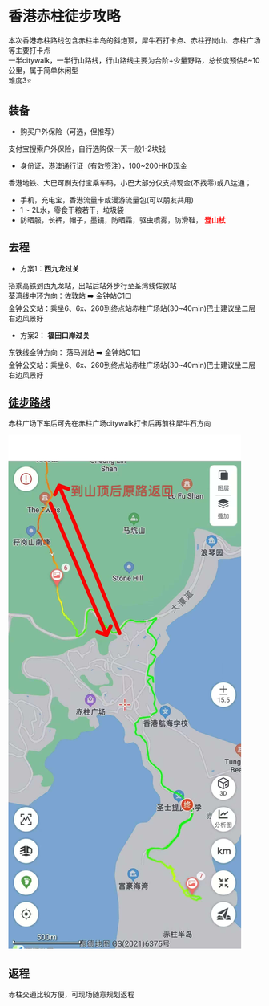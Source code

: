 # 香港赤柱徒步攻略

本次香港赤柱路线包含赤柱半岛的斜炮顶，犀牛石打卡点、赤柱孖岗山、赤柱广场等主要打卡点  
一半citywalk，一半行山路线，行山路线主要为台阶+少量野路，总长度预估8~10公里，属于简单休闲型  
难度3⭐️  

## 装备

- 购买户外保险（可选，但推荐）  

支付宝搜索户外保险，自行选购保一天一般1-2块钱  

- 身份证，港澳通行证（有效签注），100~200HKD现金  

香港地铁、大巴可刷支付宝乘车码，小巴大部分仅支持现金(不找零)或八达通；  

- 手机，充电宝，香港流量卡或漫游流量包(可以朋友共用)  
- 1 ~ 2L水，零食干粮若干，垃圾袋  
- 防晒服，长裤，帽子，墨镜，防晒霜，驱虫喷雾，防滑鞋， <strong style="color:red;">登山杖</strong>  

## 去程

- 方案1：**西九龙过关**

搭乘高铁到西九龙站，出站后站外步行至荃湾线佐敦站  
荃湾线中环方向：佐敦站 ➡️ 金钟站C1口  
金钟公交站：乘坐6、6x、260到终点站赤柱广场站(30~40min)巴士建议坐二层右边风景好  

- 方案2： **福田口岸过关**

东铁线金钟方向： 落马洲站 ➡️ 金钟站C1口  
金钟公交站：乘坐6、6x、260到终点站赤柱广场站(30~40min)巴士建议坐二层右边风景好  

## [徒步路线](https://www.2bulu.com/track/track_detail.htm?trackId=vX1+dE8ykcLp/R2KBg5Tzw==)

赤柱广场下车后可先在赤柱广场citywalk打卡后再前往犀牛石方向  

![路线图](./mainMap.jpg)

## 返程

赤柱交通比较方便，可现场随意规划返程
